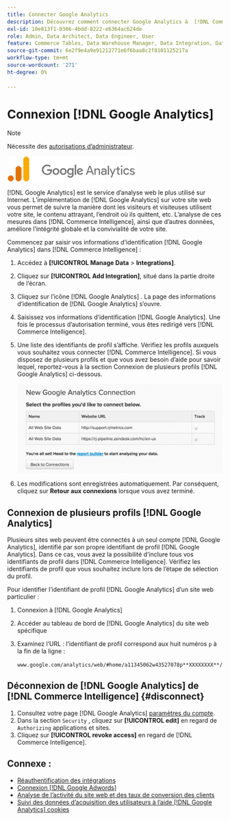 ```yaml
---
title: Connecter Google Analytics
description: Découvrez comment connecter Google Analytics à  [!DNL Commerce Intelligence].
exl-id: 10e813f1-0306-4bdd-8222-e6364ac624de
role: Admin, Data Architect, Data Engineer, User
feature: Commerce Tables, Data Warehouse Manager, Data Integration, Data Import/Export
source-git-commit: 6e2f9e4a9e91212771e6f6baa8c2f8101125217a
workflow-type: tm+mt
source-wordcount: '271'
ht-degree: 0%

---
```


# Connexion [!DNL Google Analytics]

>[!NOTE]
>
>Nécessite des [autorisations d’administrateur](../../../administrator/user-management/user-management.md).

![](../../../assets/google-analytics-logo.png)

[!DNL Google Analytics] est le service d’analyse web le plus utilisé sur Internet. L’implémentation de [!DNL Google Analytics] sur votre site web vous permet de suivre la manière dont les visiteurs et visiteuses utilisent votre site, le contenu attrayant, l’endroit où ils quittent, etc. L’analyse de ces mesures dans [!DNL Commerce Intelligence], ainsi que d’autres données, améliore l’intégrité globale et la convivialité de votre site.

Commencez par saisir vos informations d’identification [!DNL Google Analytics] dans [!DNL Commerce Intelligence] :

1. Accédez à **[!UICONTROL Manage Data** > **Integrations]**.

1. Cliquez sur **[!UICONTROL Add Integration]**, situé dans la partie droite de l’écran.

1. Cliquez sur l’icône [!DNL Google Analytics] . La page des informations d’identification de [!DNL Google Analytics] s’ouvre.

1. Saisissez vos informations d’identification [!DNL Google Analytics]. Une fois le processus d’autorisation terminé, vous êtes redirigé vers [!DNL Commerce Intelligence].

1. Une liste des identifiants de profil s’affiche. Vérifiez les profils auxquels vous souhaitez vous connecter [!DNL Commerce Intelligence]. Si vous disposez de plusieurs profils et que vous avez besoin d’aide pour savoir lequel, reportez-vous à la section Connexion de plusieurs profils [!DNL Google Analytics] ci-dessous.

   ![](../../../assets/list-profile-id.png)<!--{: width="600px"}-->

1. Les modifications sont enregistrées automatiquement. Par conséquent, cliquez sur **Retour aux connexions** lorsque vous avez terminé.

## Connexion de plusieurs profils [!DNL Google Analytics]

Plusieurs sites web peuvent être connectés à un seul compte [!DNL Google Analytics], identifié par son propre identifiant de profil [!DNL Google Analytics]. Dans ce cas, vous avez la possibilité d’inclure tous vos identifiants de profil dans [!DNL Commerce Intelligence]. Vérifiez les identifiants de profil que vous souhaitez inclure lors de l’étape de sélection du profil.

Pour identifier l’identifiant de profil [!DNL Google Analytics] d’un site web particulier :

1. Connexion à [!DNL Google Analytics]
1. Accéder au tableau de bord de [!DNL Google Analytics] du site web spécifique
1. Examinez l’URL : l’identifiant de profil correspond aux huit numéros `p` à la fin de la ligne :

   `www.google.com/analytics/web/#home/a11345062w43527078p**XXXXXXXX**/`

## Déconnexion de [!DNL Google Analytics] de [!DNL Commerce Intelligence] {#disconnect}

1. Consultez votre page [!DNL Google Analytics] [paramètres du compte](https://accounts.google.com/).
1. Dans la section `Security` , cliquez sur **[!UICONTROL edit]** en regard de `Authorizing` applications et sites.
1. Cliquez sur **[!UICONTROL revoke access]** en regard de [!DNL Commerce Intelligence].

## Connexe :

* [Réauthentification des intégrations](https://experienceleague.adobe.com/docs/commerce-knowledge-base/kb/how-to/mbi-reauthenticating-integrations.html?lang=fr)
* [Connexion  [!DNL Google Adwords]](../integrations/google-adwords.md)
* [Analyse de l’activité du site web et des taux de conversion des clients](../../analysis/web-act-cust-conversion.md)
* [Suivi des données d’acquisition des utilisateurs à l’aide  [!DNL Google Analytics]  cookies](../../analysis/google-track-user-acq.md)
